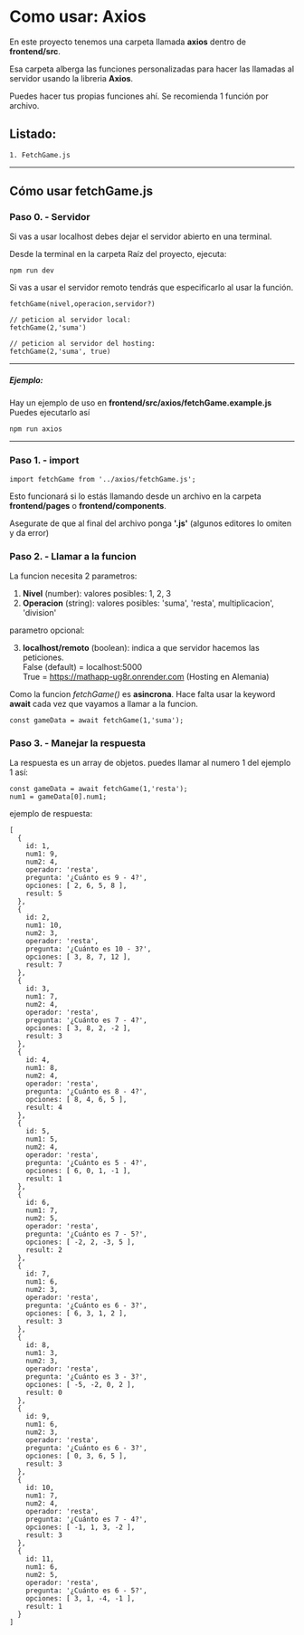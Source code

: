 # Como usar: Axios

En este proyecto tenemos una carpeta llamada **axios** dentro de **frontend/src**.

Esa carpeta alberga las funciones personalizadas para hacer las llamadas al servidor usando la libreria **Axios**.

Puedes hacer tus propias funciones ahí. Se recomienda 1 función por archivo.

## Listado:

    1. FetchGame.js

---

## Cómo usar **fetchGame.js**

### Paso 0. - Servidor

Si vas a usar localhost debes dejar el servidor abierto en una terminal.

Desde la terminal en la carpeta Raíz del proyecto, ejecuta:

```
npm run dev
```

Si vas a usar el servidor remoto tendrás que especificarlo al usar la función.

```
fetchGame(nivel,operacion,servidor?)

// peticion al servidor local:
fetchGame(2,'suma')

// peticion al servidor del hosting:
fetchGame(2,'suma', true)
```

---

##### Ejemplo:

Hay un ejemplo de uso en **frontend/src/axios/fetchGame.example.js**  
Puedes ejecutarlo así

```
npm run axios
```

---

### Paso 1. - import

```
import fetchGame from '../axios/fetchGame.js';
```

Esto funcionará si lo estás llamando desde un archivo en la carpeta **frontend/pages** o **frontend/components**.

Asegurate de que al final del archivo ponga **'.js'** (algunos editores lo omiten y da error)

### Paso 2. - Llamar a la funcion

La funcion necesita 2 parametros:

1. **Nivel** (number): valores posibles: 1, 2, 3
2. **Operacion** (string): valores posibles: 'suma', 'resta', multiplicacion', 'division'

parametro opcional:

3. **localhost/remoto** (boolean): indica a que servidor hacemos las peticiones.  
   False (default) = localhost:5000  
   True = https://mathapp-ug8r.onrender.com (Hosting en Alemania)

Como la funcion _fetchGame()_ es **asincrona**.
Hace falta usar la keyword **await** cada vez que vayamos a llamar a la funcion.

```
const gameData = await fetchGame(1,'suma');
```

### Paso 3. - Manejar la respuesta

La respuesta es un array de objetos.
puedes llamar al numero 1 del ejemplo 1 así:

```
const gameData = await fetchGame(1,'resta');
num1 = gameData[0].num1;

```

ejemplo de respuesta:

```
[
  {
    id: 1,
    num1: 9,
    num2: 4,
    operador: 'resta',
    pregunta: '¿Cuánto es 9 - 4?',
    opciones: [ 2, 6, 5, 8 ],
    result: 5
  },
  {
    id: 2,
    num1: 10,
    num2: 3,
    operador: 'resta',
    pregunta: '¿Cuánto es 10 - 3?',
    opciones: [ 3, 8, 7, 12 ],
    result: 7
  },
  {
    id: 3,
    num1: 7,
    num2: 4,
    operador: 'resta',
    pregunta: '¿Cuánto es 7 - 4?',
    opciones: [ 3, 8, 2, -2 ],
    result: 3
  },
  {
    id: 4,
    num1: 8,
    num2: 4,
    operador: 'resta',
    pregunta: '¿Cuánto es 8 - 4?',
    opciones: [ 8, 4, 6, 5 ],
    result: 4
  },
  {
    id: 5,
    num1: 5,
    num2: 4,
    operador: 'resta',
    pregunta: '¿Cuánto es 5 - 4?',
    opciones: [ 6, 0, 1, -1 ],
    result: 1
  },
  {
    id: 6,
    num1: 7,
    num2: 5,
    operador: 'resta',
    pregunta: '¿Cuánto es 7 - 5?',
    opciones: [ -2, 2, -3, 5 ],
    result: 2
  },
  {
    id: 7,
    num1: 6,
    num2: 3,
    operador: 'resta',
    pregunta: '¿Cuánto es 6 - 3?',
    opciones: [ 6, 3, 1, 2 ],
    result: 3
  },
  {
    id: 8,
    num1: 3,
    num2: 3,
    operador: 'resta',
    pregunta: '¿Cuánto es 3 - 3?',
    opciones: [ -5, -2, 0, 2 ],
    result: 0
  },
  {
    id: 9,
    num1: 6,
    num2: 3,
    operador: 'resta',
    pregunta: '¿Cuánto es 6 - 3?',
    opciones: [ 0, 3, 6, 5 ],
    result: 3
  },
  {
    id: 10,
    num1: 7,
    num2: 4,
    operador: 'resta',
    pregunta: '¿Cuánto es 7 - 4?',
    opciones: [ -1, 1, 3, -2 ],
    result: 3
  },
  {
    id: 11,
    num1: 6,
    num2: 5,
    operador: 'resta',
    pregunta: '¿Cuánto es 6 - 5?',
    opciones: [ 3, 1, -4, -1 ],
    result: 1
  }
]
```
